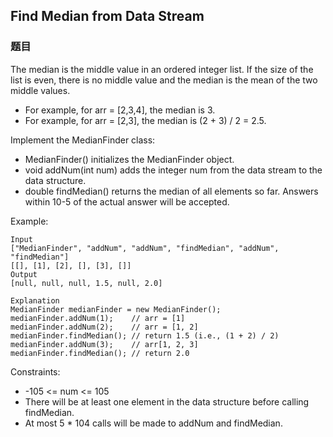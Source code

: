 ## Find Median from Data Stream

### 题目
The median is the middle value in an ordered integer list. If the size of the list is even, 
there is no middle value and the median is the mean of the two middle values.
* For example, for arr = [2,3,4], the median is 3.
* For example, for arr = [2,3], the median is (2 + 3) / 2 = 2.5.

Implement the MedianFinder class:
* MedianFinder() initializes the MedianFinder object.
* void addNum(int num) adds the integer num from the data stream to the data structure.
* double findMedian() returns the median of all elements so far. Answers within 10-5 of the actual answer will be accepted.

Example:
```
Input
["MedianFinder", "addNum", "addNum", "findMedian", "addNum", "findMedian"]
[[], [1], [2], [], [3], []]
Output
[null, null, null, 1.5, null, 2.0]

Explanation
MedianFinder medianFinder = new MedianFinder();
medianFinder.addNum(1);    // arr = [1]
medianFinder.addNum(2);    // arr = [1, 2]
medianFinder.findMedian(); // return 1.5 (i.e., (1 + 2) / 2)
medianFinder.addNum(3);    // arr[1, 2, 3]
medianFinder.findMedian(); // return 2.0
```

Constraints:
* -105 <= num <= 105
* There will be at least one element in the data structure before calling findMedian.
* At most 5 * 104 calls will be made to addNum and findMedian.
